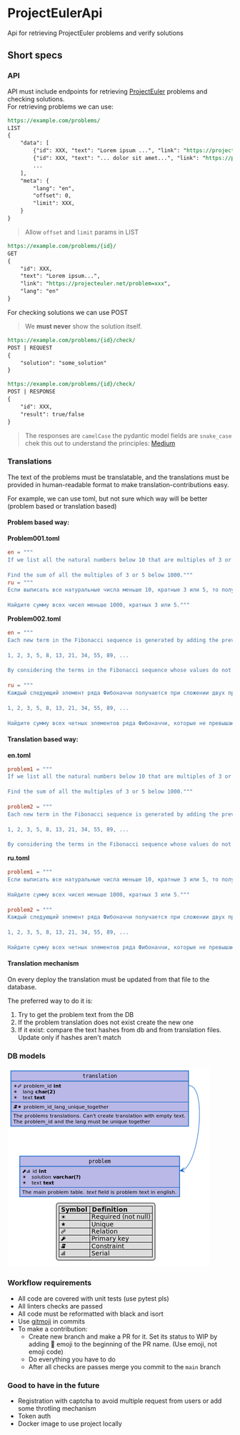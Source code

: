 # ProjectEulerApi

Api for retrieving ProjectEuler problems and verify solutions

## Short specs

### API

API must include endpoints for retrieving
[ProjectEuler](https://projecteuler.net/) problems and checking
solutions.  
For retrieving problems we can use:

```rest
https://example.com/problems/
LIST
{
    "data": [
        {"id": XXX, "text": "Lorem ipsum ...", "link": "https://projecteuler.net/problem=xxx"},
        {"id": XXX, "text": "... dolor sit amet...", "link": "https://projecteuler.net/problem=xxx"},
        ...
    ],
    "meta": {
        "lang": "en",
        "offset": 0,
        "limit": XXX,
    }
}
```

> Allow `offset` and `limit` params in LIST

```rest
https://example.com/problems/{id}/
GET
{
    "id": XXX,
    "text": "Lorem ipsum...",
    "link": "https://projecteuler.net/problem=xxx",
    "lang": "en"
}
```

For checking solutions we can use POST

> We **must never** show the solution itself.

```rest
https://example.com/problems/{id}/check/
POST | REQUEST
{
    "solution": "some_solution"
}
```

```rest
https://example.com/problems/{id}/check/
POST | RESPONSE
{
    "id": XXX,
    "result": true/false
}
```

> The responses are `camelCase` the pydantic model fields are
> `snake_case` chek this out to understand the principles:
> [Medium](https://medium.com/analytics-vidhya/camel-case-models-with-fast-api-and-pydantic-5a8acb6c0eee)

### Translations

The text of the problems must be translatable, and the translations must
be provided in human-readable format to make translation-contributions
easy.

For example, we can use toml, but not sure which way will be better
(problem based or translation based)

#### Problem based way:

**Problem001.toml**

```toml
en = """
If we list all the natural numbers below 10 that are multiples of 3 or 5, we get 3, 5, 6 and 9. The sum of these multiples is 23.

Find the sum of all the multiples of 3 or 5 below 1000."""
ru = """
Если выписать все натуральные числа меньше 10, кратные 3 или 5, то получим 3, 5, 6 и 9. Сумма этих чисел равна 23.

Найдите сумму всех чисел меньше 1000, кратных 3 или 5."""
```

**Problem002.toml**

```toml
en = """
Each new term in the Fibonacci sequence is generated by adding the previous two terms. By starting with 1 and 2, the first 10 terms will be:

1, 2, 3, 5, 8, 13, 21, 34, 55, 89, ...

By considering the terms in the Fibonacci sequence whose values do not exceed four million, find the sum of the even-valued terms."""

ru = """
Каждый следующий элемент ряда Фибоначчи получается при сложении двух предыдущих. Начиная с 1 и 2, первые 10 элементов будут:

1, 2, 3, 5, 8, 13, 21, 34, 55, 89, ...

Найдите сумму всех четных элементов ряда Фибоначчи, которые не превышают четыре миллиона."""
```

#### Translation based way:

**en.toml**

```toml
problem1 = """
If we list all the natural numbers below 10 that are multiples of 3 or 5, we get 3, 5, 6 and 9. The sum of these multiples is 23.

Find the sum of all the multiples of 3 or 5 below 1000."""

problem2 = """
Each new term in the Fibonacci sequence is generated by adding the previous two terms. By starting with 1 and 2, the first 10 terms will be:

1, 2, 3, 5, 8, 13, 21, 34, 55, 89, ...

By considering the terms in the Fibonacci sequence whose values do not exceed four million, find the sum of the even-valued terms."""
```

**ru.toml**

```toml
problem1 = """
Если выписать все натуральные числа меньше 10, кратные 3 или 5, то получим 3, 5, 6 и 9. Сумма этих чисел равна 23.

Найдите сумму всех чисел меньше 1000, кратных 3 или 5."""

problem2 = """
Каждый следующий элемент ряда Фибоначчи получается при сложении двух предыдущих. Начиная с 1 и 2, первые 10 элементов будут:

1, 2, 3, 5, 8, 13, 21, 34, 55, 89, ...

Найдите сумму всех четных элементов ряда Фибоначчи, которые не превышают четыре миллиона."""
```

#### Translation mechanism

On every deploy the translation must be updated from that file to the
database.

The preferred way to do it is:
1. Try to get the problem text from the DB
2. If the problem translation does not exist create the new one
3. If it exist: compare the text hashes from db and from translation
   files. Update only if hashes aren't match

### DB models

![DB_SCHEME](/docs/puml_rendered/db_scheme.png?raw=true)

### Workflow requirements

* All code are covered with unit tests (use pytest pls)
* All linters checks are passed
* All code must be reformatted with black and isort
* Use [gitmoji](https://gitmoji.dev/) in commits
* To make a contribution:
  * Create new branch and make a PR for it. Set its status to WIP by
    adding 🚧 emoji to the beginning of the PR name. (Use emoji, not
    emoji code)
  * Do everything you have to do
  * After all checks are passes merge you commit to the `main` branch


### Good to have in the future

* Registration with captcha to avoid multiple request from users or add
  some throtling mechanism
* Token auth
* Docker image to use project locally


